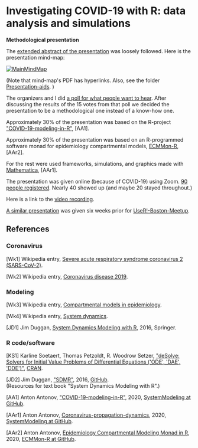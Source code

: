 # Investigating COVID-19 with R: data analysis and simulations 
**Methodological presentation**

The 
[extended abstract of the presentation](https://github.com/antononcube/SystemModeling/blob/master/Presentations/R-Ladies-Miami-Meetup-May-2020/ExtendedAbstract.md)
was loosely followed. 
Here is the presentation mind-map:

[![MainMindMap](https://raw.githubusercontent.com/antononcube/SystemModeling/master/Presentations/R-Ladies-Miami-Meetup-May-2020/Presentaion-aids/Investigating-COVID-19-with-R-mind-map.png)](https://raw.githubusercontent.com/antononcube/SystemModeling/master/Presentations/R-Ladies-Miami-Meetup-May-2020/Presentaion-aids/Investigating-COVID-19-with-R-mind-map.pdf)

(Note that mind-map's PDF has hyperlinks. Also, see the folder 
[Presentation-aids](https://github.com/antononcube/SystemModeling/tree/master/Presentations/R-Ladies-Miami-Meetup-May-2020/Presentaion-aids).
)

The organizers and I did 
[a poll for what people want to hear](./Presentaion-aids/R-Ladies-Meetup-2020-05-28-poll.png).
After discussing the results of the 15 votes from that poll we decided the presentation to be a methodological one 
instead of a know-how one.

Approximately 30% of the presentation was based on the R-project 
["COVID-19-modeling-in-R"](https://github.com/antononcube/SystemModeling/tree/master/Projects/Coronavirus-propagation-dynamics/R/COVID-19-modeling-in-R),
\[AA1\].

Approximately 30% of the presentation was based on an R-programmed software monad for epidemiology compartmental models,
[ECMMon-R](https://github.com/antononcube/ECMMon-R), 
\[AAr2\].

For the rest were used frameworks, simulations, and graphics made with
[Mathematica](https://www.wolfram.com/mathematica), 
\[AAr1\].

The presentation was given online (because of COVID-19) using Zoom. 
[90 people registered](https://www.meetup.com/rladies-miami/events/270611412/).
Nearly 40 showed up (and maybe 20 stayed throughout.) 

Here is a link to the [video recording]().

[A similar presentation](https://github.com/antononcube/SystemModeling/tree/master/Presentations/UseR!-Meetup-Boston-2020)
was given six weeks prior for [UseR!-Boston-Meetup](https://www.meetup.com/Boston-useR/events/269304135/).

## References

### Coronavirus 

\[Wk1\] Wikipedia entry, 
[Severe acute respiratory syndrome coronavirus 2 (SARS-CoV-2)](https://en.wikipedia.org/wiki/Severe_acute_respiratory_syndrome_coronavirus_2).

\[Wk2\] Wikipedia entry,
[Coronavirus disease 2019](https://en.wikipedia.org/wiki/Coronavirus_disease_2019).

### Modeling

\[Wk3\] Wikipedia entry,
[Compartmental models in epidemiology](https://en.wikipedia.org/wiki/Compartmental_models_in_epidemiology).

\[Wk4\] Wikipedia entry,
[System dynamics](https://en.wikipedia.org/wiki/System_dynamics).

\[JD1\] Jim Duggan, 
[System Dynamics Modeling with R](https://www.springer.com/gp/book/9783319340418), 
2016, Springer.

### R code/software

\[KS1\] Karline Soetaert, Thomas Petzoldt, R. Woodrow Setzer,
["deSolve: Solvers for Initial Value Problems of Differential Equations ('ODE', 'DAE', 'DDE')"](https://cran.r-project.org/web/packages/deSolve/index.html),
[CRAN](https://cran.r-project.org). 

\[JD2\] Jim Duggan, 
["SDMR"](https://github.com/JimDuggan/SDMR), 
2016, 
[GitHub](https://github.com/JimDuggan).   
(Resources for text book "System Dynamics Modeling with R".)
 
\[AA1\] Anton Antonov, 
["COVID-19-modeling-in-R"](https://github.com/antononcube/SystemModeling/tree/master/Projects/Coronavirus-propagation-dynamics/R/COVID-19-modeling-in-R), 
2020,
[SystemModeling at GitHub](https://github.com/antononcube/SystemModeling). 
 
\[AAr1\] Anton Antonov, 
[Coronavirus-propagation-dynamics](../../Projects/Coronavirus-propagation-dynamics), 
2020,
[SystemModeling at GitHub](https://github.com/antononcube/SystemModeling).
 
\[AAr2\] Anton Antonov, 
[Epidemiology Compartmental Modeling Monad in R](https://github.com/antononcube/ECMMon-R), 
2020,
[ECMMon-R at GitHub](https://github.com/antononcube/ECMMon-R). 
